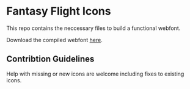 # Fantasy Flight Icons

This repo contains the neccessary files to build a functional webfont.

Download the compiled webfont [here](https://github.com/aflegel/FantasyFlightIcons/blob/master/icons/output/fantasy-flight-iocns.zip?raw=true).

## Contribtion Guidelines

Help with missing or new icons are welcome including fixes to existing icons.
